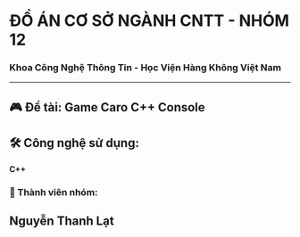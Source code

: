 # ĐỒ ÁN CƠ SỞ NGÀNH CNTT - NHÓM 12 
### Khoa Công Nghệ Thông Tin - Học Viện Hàng Không Việt Nam  
---

## 🎮 Đề tài: Game Caro C++ Console


## 🛠 Công nghệ sử dụng:
**C++**


### 👥 Thành viên nhóm:
**Nguyễn Thanh Lạt**
---
